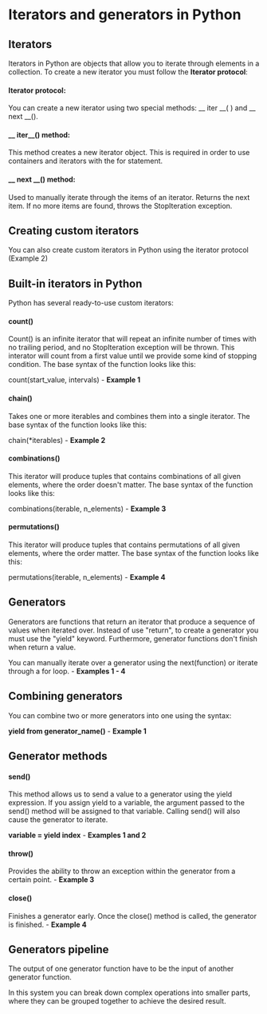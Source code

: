 # Iterators and generators in Python
## Iterators
Iterators in Python are objects that allow you to iterate through elements in a collection. To create a new iterator you must follow the **Iterator protocol**:
#### Iterator protocol:
You can create a new iterator using two special methods: __ iter __( ) and __ next __().

#### __ iter__() method:
This method creates a new iterator object. This is required in order to use containers and iterators with the for statement.
 #### __ next __() method:
Used to manually iterate through the items of an iterator. Returns the next item. If no more items are found, throws the StopIteration exception.

## Creating custom iterators
You can also create custom iterators in Python using the iterator protocol (Example 2)

## Built-in iterators in Python
Python has several ready-to-use custom iterators:
#### count()
Count() is an infinite iterator that will repeat an infinite number of times with no trailing period, and no StopIteration exception will be thrown. This interator will count from a first value until we provide some kind of stopping condition. The base syntax of the function looks like this:

count(start_value, intervals) - **Example 1**

#### chain()
Takes one or more iterables and combines them into a single iterator. The base syntax of the function looks like this:

chain(*iterables) -  **Example 2**

#### combinations()
This iterator will produce tuples that contains combinations of all given elements, where the order doesn't matter. The base syntax of the function looks like this:

combinations(iterable, n_elements) - **Example 3**

#### permutations()
This iterator will produce tuples that contains permutations of all given elements, where the order matter. The base syntax of the function looks like this:

permutations(iterable, n_elements) - **Example 4**

## Generators
Generators are functions that return an iterator that produce a sequence of values when iterated over. Instead of use "return", to create a generator you must use the "yield" keyword. Furthermore, generator functions don't finish when return a value.

You can manually iterate over a generator using the next(function) or iterate through a for loop. - **Examples 1 - 4**

## Combining generators
You can combine two or more generators into one using the syntax:

 **yield from generator_name()** - **Example 1**

 ## Generator methods
 #### send()
 This method allows us to send a value to a generator using the yield expression. If you assign yield to a variable, the argument passed to the send() method will be assigned to that variable. Calling send() will also cause the generator to iterate.

**variable = yield index** - **Examples 1 and 2**

#### throw()
Provides the ability to throw an exception within the generator from a certain point. - **Example 3**

#### close()
Finishes a generator early. Once the close() method is called, the generator is finished. - **Example 4**

## Generators pipeline
The output of one generator function have to be the input of another generator function.

In this system you can break down complex operations into smaller parts, where they can be grouped together to achieve the desired result.